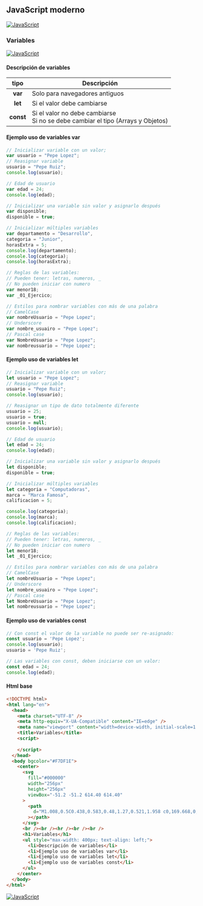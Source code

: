 ## JavaScript moderno
[![JavaScript](https://img.shields.io/badge/JavaScript-F7DF1E?style=for-the-badge&logo=javascript&logoColor=white&labelColor=101010)](https://github.com/Alberto-mt/JavaScript_JQuery/blob/main/JavaScript/Apuntes/index.md)

### Variables
[![JavaScript](https://img.shields.io/badge/Variables-447ac0?style=for-the-badge&logo=javascript&logoColor=white&labelColor=101010)](https://github.com/Alberto-mt/JavaScript_JQuery/blob/main/JavaScript/Apuntes/categories/Variables.md)

#### Descripción de variables
| tipo  | Descripción  |
|:-:|---|
| **var**  | Solo para navegadores antiguos  |
| **let**  | Si el valor debe cambiarse  |
| **const**  | Si el valor no debe cambiarse<br>Si no se debe cambiar el tipo (Arrays y Objetos)  |

#### Ejemplo uso de variables var
```js
// Inicializar variable con un valor;
var usuario = "Pepe Lopez";
// Reasignar variable
usuario = "Pepe Ruiz";
console.log(usuario);

// Edad de usuario
var edad = 24;
console.log(edad);

// Inicializar una variable sin valor y asignarlo después
var disponible;
disponible = true;

// Inicializar múltiples variables
var departamento = "Desarrollo",
categoria = "Junior",
horasExtra = 5;
console.log(departamento);
console.log(categoria);
console.log(horasExtra);

// Reglas de las variables:
// Pueden tener: letras, numeros, _
// No pueden iniciar con numero
var menor18;
var _01_Ejercico;

// Estilos para nombrar variables con más de una palabra
// CamelCase
var nombreUsuario = "Pepe Lopez";
// Underscore
var nombre_usuairo = "Pepe Lopez";
// Pascal case
var NombreUsuario = "Pepe Lopez";
var nombreusuario = "Pepe Lopez";
```

#### Ejemplo uso de variables let
```js
// Inicializar variable con un valor;
let usuario = "Pepe Lopez";
// Reasignar variable
usuario = "Pepe Ruiz";
console.log(usuario);

// Reasignar un tipo de dato totalmente diferente
usuario = 25;
usuario = true;
usuario = null;
console.log(usuario);

// Edad de usuario
let edad = 24;
console.log(edad);

// Inicializar una variable sin valor y asignarlo después
let disponible;
disponible = true;

// Inicializar múltiples variables
let categoria = "Computadoras",
marca = "Marca Famosa",
calificacion = 5;

console.log(categoria);
console.log(marca);
console.log(calificacion);

// Reglas de las variables:
// Pueden tener: letras, numeros, _
// No pueden iniciar con numero
let menor18;
let _01_Ejercico;

// Estilos para nombrar variables con más de una palabra
// CamelCase
let nombreUsuario = "Pepe Lopez";
// Underscore
let nombre_usuairo = "Pepe Lopez";
// Pascal case
let NombreUsuario = "Pepe Lopez";
let nombreusuario = "Pepe Lopez";
```

#### Ejemplo uso de variables const
```js
// Con const el valor de la variable no puede ser re-asignado:
const usuario = 'Pepe Lopez';
console.log(usuario);
usuario = 'Pepe Ruiz';

// Las variables con const, deben iniciarse con un valor:
const edad = 24;
console.log(edad);
```
#### Html base
```html
<!DOCTYPE html>
<html lang="en">
  <head>
    <meta charset="UTF-8" />
    <meta http-equiv="X-UA-Compatible" content="IE=edge" />
    <meta name="viewport" content="width=device-width, initial-scale=1.0" />
    <title>Variables</title>
    <script>
      
    </script>
  </head>
  <body bgcolor="#F7DF1E">
    <center>
      <svg
        fill="#000000"
        width="256px"
        height="256px"
        viewBox="-51.2 -51.2 614.40 614.40"
      >
        <path
          d="M1.008,0.5C0.438,0.583,0.48,1.27,0.521,1.958 c0,169.668,0,339.31,0,508.974c169.364,1.135,340.808,0.162,510.979,0.486c0-170.309,0-340.61,0-510.918 C341.342,0.5,171.167,0.5,1.008,0.5z M259.893,452.167c-11.822,11.919-30.478,18.938-53.429,18.938 c-37.643,0-58.543-18.34-71.884-43.711c12.842-8.2,25.966-16.122,39.344-23.795c5.456,15.262,23.886,32.42,44.683,21.857 c13.183-6.699,11.661-27.01,11.661-49.054c0-45.773,0-98.578,0-139.872c-0.042-0.688-0.083-1.375,0.482-1.458 c15.707,0,31.413,0,47.116,0c0,36.788,0,78.402,0,117.529C277.866,395.199,280.91,430.988,259.893,452.167z M470.696,409.917 c-2.674,39.884-35.243,61.063-79.17,61.188c-43.062,0.124-70.624-19.013-87.433-48.567c12.085-8.317,25.778-15.017,38.375-22.822 c10.08,15.761,27.537,30.91,53.429,28.652c16.131-1.406,34.856-14.555,24.285-34.482c-5.127-9.66-17.516-14.567-28.656-19.425 c-35.352-15.424-76.828-29.571-72.861-84.992c1.327-18.514,9.852-31.525,20.889-40.796c11.311-9.5,26.46-15.867,46.629-16.511 c36.629-1.173,56.723,15.12,70.429,37.884c-11.664,8.891-24.514,16.608-37.401,24.281c-4.229-12.995-24.644-25.658-41.772-17.969 c-7.789,3.493-14.788,13.761-10.684,26.224c3.66,11.115,18.589,17.199,30.599,22.344 C433.706,340.486,474.331,355.693,470.696,409.917z"
        ></path>
      </svg>
      <br /><br /><hr /><br /><br />
      <h1>Variables</h1>
      <ul style="max-width: 400px; text-align: left;">
        <li>Descripción de variables</li>
        <li>Ejemplo uso de variables var</li>
        <li>Ejemplo uso de variables let</li>
        <li>Ejemplo uso de variables const</li>
      </ul>
    </center>
  </body>
</html>
```

[![JavaScript](https://img.shields.io/badge/Variables-447ac0?style=for-the-badge&label=&#9650;&logoColor=white&labelColor=101010)](https://github.com/Alberto-mt/JavaScript_JQuery/blob/main/JavaScript/Apuntes/categories/Variables.md)
